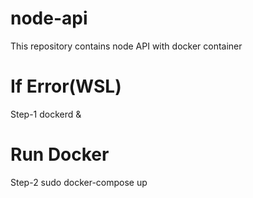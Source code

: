 # node-api

This repository contains node API with docker container

# If Error(WSL)

Step-1 dockerd &

# Run Docker

Step-2 sudo docker-compose up
